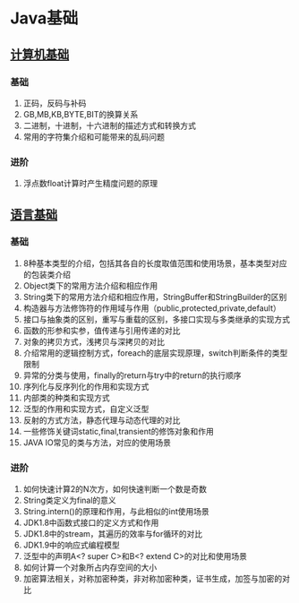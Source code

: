 # Java基础

## [计算机基础](https://github.com/liuzhengliang/knowledge-ladder-liuzhengliang/blob/master/src/main/java/com/liuzhengliang/note/计算机基础.md)
### 基础
1.  正码，反码与补码
2.  GB,MB,KB,BYTE,BIT的换算关系
3.  二进制，十进制，十六进制的描述方式和转换方式
4.  常用的字符集介绍和可能带来的乱码问题
### 进阶
1.  浮点数float计算时产生精度问题的原理

## [语言基础](https://github.com/liuzhengliang/knowledge-ladder-liuzhengliang/blob/master/src/main/java/com/liuzhengliang/note/语言基础.md)
### 基础
1.  8种基本类型的介绍，包括其各自的长度取值范围和使用场景，基本类型对应的包装类介绍
2.  Object类下的常用方法介绍和相应作用
3.  String类下的常用方法介绍和相应作用，StringBuffer和StringBuilder的区别
4.  构造器与方法修饰符的作用域与作用（public,protected,private,default）
5.  接口与抽象类的区别，重写与重载的区别，多接口实现与多类继承的实现方式
6.  函数的形参和实参，值传递与引用传递的对比
7.  对象的拷贝方式，浅拷贝与深拷贝的对比
8.  介绍常用的逻辑控制方式，foreach的底层实现原理，switch判断条件的类型限制
9.  异常的分类与使用，finally的return与try中的return的执行顺序
10. 序列化与反序列化的作用和实现方式
11. 内部类的种类和实现方式
12. 泛型的作用和实现方式，自定义泛型
13. 反射的方式方法，静态代理与动态代理的对比
14. 一些修饰关键词static,final,transient的修饰对象和作用
15. JAVA IO常见的类与方法，对应的使用场景
### 进阶
1. 如何快速计算2的N次方，如何快速判断一个数是奇数
2. String类定义为final的意义
3. String.intern()的原理和作用，与此相似的int使用场景
4. JDK1.8中函数式接口的定义方式和作用
5. JDK1.8中的stream，其遍历的效率与for循环的对比
6. JDK1.9中的响应式编程模型
7. 泛型中的声明A<? super C>和B<? extend C>的对比和使用场景
8. 如何计算一个对象所占内存空间的大小
9. 加密算法相关，对称加密种类，非对称加密种类，证书生成，加签与加密的对比
